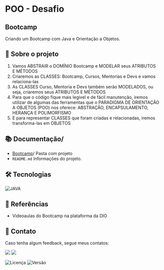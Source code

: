 # POO - Desafio

## Bootcamp
Criando um Bootcamp com Java e Orientação a Objetos.
## 🎯 Sobre o projeto

1. Vamos ABSTRAIR o DOMÍNIO Bootcamp e MODELAR seus ATRIBUTOS E MÉTODOS
2. Criaremos as CLASSES: Bootcamp, Cursos, Mentorias e Devs e vamos relaciona-las
3. As CLASSES Curso, Mentoria e Devs também serão MODELADOS, ou seja, criaremos seus ATRIBUTOS E MÉTODOS
4. Para que o código fique mais legível e de fácil manutenção, iremos utilizar de algumas das ferramentas que o PARADIGMA DE ORIENTAÇÃO A OBJETOS (POO) nos oferece: ABSTRAÇÃO, ENCAPSULAMENTO, HERANÇA E POLIMORFISMO
5. E para representar CLASSES que foram criadas e relacionadas, iremos transforma-las em OBJETOS
## 📚 Documentação/
- [Bootcamp](https://github.com/GabrielDaCostaAlves/dio-trilha-java-basico/tree/main/Bootcamp)/ Pasta com projeto
- ```README.md```  Informações do projeto.

##  🛠️ Tecnologias
![JAVA](https://img.shields.io/badge/Java-ED8B00?style=for-the-badge&logo=openjdk&logoColor=white)

## 🔗 Referências
- Videoaulas do Bootcamp na plataforma da DIO

## 📧 Contato
Caso tenha algum feedback, segue meus contatos:

<a href = "mailto:alvesgabrieldacosta@gmail.com"><img src="https://img.shields.io/badge/Gmail-D14836?style=for-the-badge&logo=gmail&logoColor=white"></a>
<a href="https://www.linkedin.com/in/alvescostagabriel/" target="_blank"><img src="https://img.shields.io/badge/-LinkedIn-%230077B5?style=for-the-badge&logo=linkedin&logoColor=white" target="_blank"></a>


![Licença](https://img.shields.io/badge/license-MIT-green) ![Versão](https://img.shields.io/badge/version-1.0.1-blue)